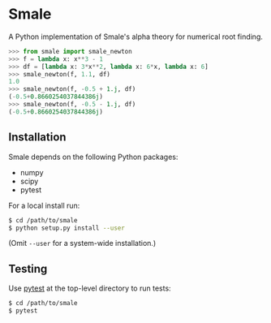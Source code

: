 # Smale

A Python implementation of Smale's alpha theory for numerical root finding.

```python
>>> from smale import smale_newton
>>> f = lambda x: x**3 - 1
>>> df = [lambda x: 3*x**2, lambda x: 6*x, lambda x: 6]
>>> smale_newton(f, 1.1, df)
1.0
>>> smale_newton(f, -0.5 + 1.j, df)
(-0.5+0.8660254037844386j)
>>> smale_newton(f, -0.5 - 1.j, df)
(-0.5+0.8660254037844386j)
```

## Installation

Smale depends on the following Python packages:
* numpy
* scipy
* pytest

For a local install run:

```sh
$ cd /path/to/smale
$ python setup.py install --user
```

(Omit `--user` for a system-wide installation.)

## Testing

Use [pytest](https://pytest.readthedocs.org/en/latest) at the top-level directory to
run tests:

```sh
$ cd /path/to/smale
$ pytest
```
